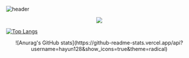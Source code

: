 
![header](https://capsule-render.vercel.app/api?type=slice&color=auto&height=250&section=puter&text=capsule%20render&fontSize=80)

  <div align=center><img src="https://img.shields.io/badge/C-A8B9CC?style=flat&logo=C&logoColor=white"/></div>


[![Top Langs](https://github-readme-stats.vercel.app/api/top-langs/?username=hayun128&langs_count=8)](https://github.com/hayun128/github-readme-stats)

 <div align=center> ![Anurag's GitHub stats](https://github-readme-stats.vercel.app/api?username=hayun128&show_icons=true&theme=radical)</div>
